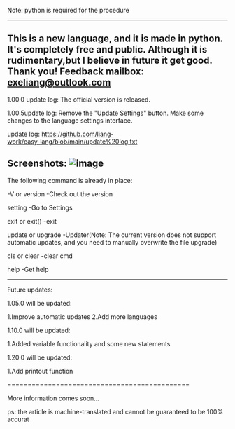 Note: python is required for the procedure

----------------------------------------------
This is a new language, and it is made in python.
It's completely free and public.
Although it is rudimentary,but I believe in future it get good.
Thank you!
Feedback mailbox: exeliang@outlook.com
---------------------------------------------
1.00.0 update log:
The official version is released.

1.00.5update log:
Remove the "Update Settings" button.
Make some changes to the language settings interface.

update log:
https://github.com/liang-work/easy_lang/blob/main/update%20log.txt

Screenshots:
![image](https://github.com/liang-work/easy_lang/assets/152292963/c7e3b987-de28-4053-b703-b769fa9dcbac)
---------------------------------------------
The following command is already in place:

-V or version -Check out the version

setting -Go to Settings

exit or exit() -exit

update or upgrade -Updater(Note: The current version does not support automatic updates, and you need to manually overwrite the file upgrade)

cls or clear -clear cmd

help -Get help

---------------------------------------------
Future updates:

1.05.0 will be updated:

1.Improve automatic updates
2.Add more languages

1.10.0 will be updated:

1.Added variable functionality and some new statements

1.20.0 will be updated:

1.Add printout function

=============================================

More information comes soon...

ps: the article is machine-translated and cannot be guaranteed to be 100% accurat
